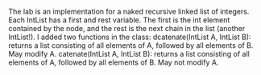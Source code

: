 The lab is an implementation for a naked recursive linked list of integers. Each IntList has a first and rest variable. The first is the int element contained by the node, and the rest is the next chain in the list (another IntList!).
I added two functions in the class:
dcatenate(IntList A, IntList B): returns a list consisting of all elements of A, followed by all elements of B. May modify A.
catenate(IntList A, IntList B): returns a list consisting of all elements of A, followed by all elements of B. May not modify A.
